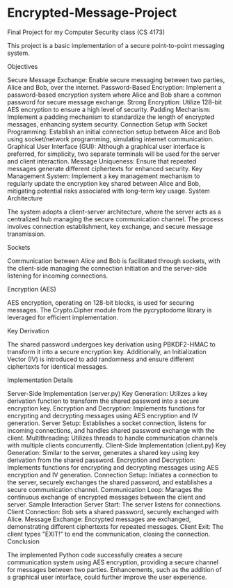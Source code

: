 # Encrypted-Message-Project
Final Project for my Computer Security class (CS 4173)

This project is a basic implementation of a secure point-to-point messaging system. 

Objectives

Secure Message Exchange:
Enable secure messaging between two parties, Alice and Bob, over the internet.
Password-Based Encryption:
Implement a password-based encryption system where Alice and Bob share a common password for secure message exchange.
Strong Encryption:
Utilize 128-bit AES encryption to ensure a high level of security.
Padding Mechanism:
Implement a padding mechanism to standardize the length of encrypted messages, enhancing system security.
Connection Setup with Socket Programming:
Establish an initial connection setup between Alice and Bob using socket/network programming, simulating internet communication.
Graphical User Interface (GUI):
Although a graphical user interface is preferred, for simplicity, two separate terminals will be used for the server and client interaction.
Message Uniqueness:
Ensure that repeated messages generate different ciphertexts for enhanced security.
Key Management System:
Implement a key management mechanism to regularly update the encryption key shared between Alice and Bob, mitigating potential risks associated with long-term key usage.
System Architecture

The system adopts a client-server architecture, where the server acts as a centralized hub managing the secure communication channel. The process involves connection establishment, key exchange, and secure message transmission.

Sockets

Communication between Alice and Bob is facilitated through sockets, with the client-side managing the connection initiation and the server-side listening for incoming connections.

Encryption (AES)

AES encryption, operating on 128-bit blocks, is used for securing messages. The Crypto.Cipher module from the pycryptodome library is leveraged for efficient implementation.

Key Derivation

The shared password undergoes key derivation using PBKDF2-HMAC to transform it into a secure encryption key. Additionally, an Initialization Vector (IV) is introduced to add randomness and ensure different ciphertexts for identical messages.

Implementation Details

Server-Side Implementation (server.py)
Key Generation:
Utilizes a key derivation function to transform the shared password into a secure encryption key.
Encryption and Decryption:
Implements functions for encrypting and decrypting messages using AES encryption and IV generation.
Server Setup:
Establishes a socket connection, listens for incoming connections, and handles shared password exchange with the client.
Multithreading:
Utilizes threads to handle communication channels with multiple clients concurrently.
Client-Side Implementation (client.py)
Key Generation:
Similar to the server, generates a shared key using key derivation from the shared password.
Encryption and Decryption:
Implements functions for encrypting and decrypting messages using AES encryption and IV generation.
Connection Setup:
Initiates a connection to the server, securely exchanges the shared password, and establishes a secure communication channel.
Communication Loop:
Manages the continuous exchange of encrypted messages between the client and server.
Sample Interaction
Server Start:
The server listens for connections.
Client Connection:
Bob sets a shared password, securely exchanged with Alice.
Message Exchange:
Encrypted messages are exchanged, demonstrating different ciphertexts for repeated messages.
Client Exit:
The client types "EXIT!" to end the communication, closing the connection.
Conclusion

The implemented Python code successfully creates a secure communication system using AES encryption, providing a secure channel for messages between two parties. Enhancements, such as the addition of a graphical user interface, could further improve the user experience.
